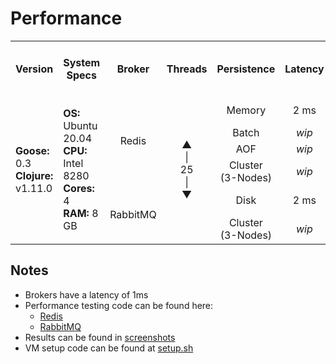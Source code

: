 Performance
============

<table>
<tr>
  <th>Version</th>
  <th>System Specs</th>
  <th>Broker</th>
  <th>Threads</th>
  <th>Persistence</th>
  <th>Latency</th>
  <th>Time to process<br>100k Jobs</th>
  <th>Throughput</th>
</tr>
<tr align="center">
  <td rowspan="6" align="left"><b>Goose:</b> 0.3<br><b>Clojure:</b> v1.11.0</td>
  <td rowspan="6" align="left"><b>OS: </b>Ubuntu 20.04<br><b>CPU: </b>Intel 8280<br> <b>Cores: </b>4<br><b>RAM: </b>8 GB</td>
  <td rowspan="4"> Redis</td>
  <td rowspan="6">▲<br>|<br>25<br>|<br>▼</td>
  <td>Memory</td>
  <td>2 ms</td>
  <td>12 sec</td>
  <td>8300 Jobs/sec</td>
</tr>
<tr align="center">
  <td>Batch</td>
  <td><i>wip</i></td>
  <td><i>wip</i></td>
  <td><i>wip</i></td>
</tr>
<tr align="center">
  <td>AOF</td>
  <td><i>wip</i></td>
  <td><i>wip</i></td>
  <td><i>wip</i></td>
</tr>
<tr align="center">
  <td>Cluster<br>(3-Nodes)</td>
  <td><i>wip</i></td>
  <td><i>wip</i></td>
  <td><i>wip</i></td>
</tr>
<tr align="center">
  <td rowspan="2">RabbitMQ</td>
  <td>Disk</td>
  <td>2 ms</td>
  <td>15 sec</td>
  <td>6700 Jobs/sec</td>
</tr>
<tr align="center">
  <td>Cluster<br>(3-Nodes)</td>
  <td><i>wip</i></td>
  <td><i>wip</i></td>
  <td><i>wip</i></td>
</tr>
</table>

Notes
---------

- Brokers have a latency of 1ms
- Performance testing code can be found here:
  - [Redis](https://github.com/nilenso/goose/tree/main/perf/goose/redis)
  - [RabbitMQ](https://github.com/nilenso/goose/tree/main/perf/goose/rmq)
- Results can be found in [screenshots](https://github.com/nilenso/goose/tree/main/perf/screenshots)
- VM setup code can be found at [setup.sh](https://github.com/nilenso/goose/blob/main/perf/setup.sh)
